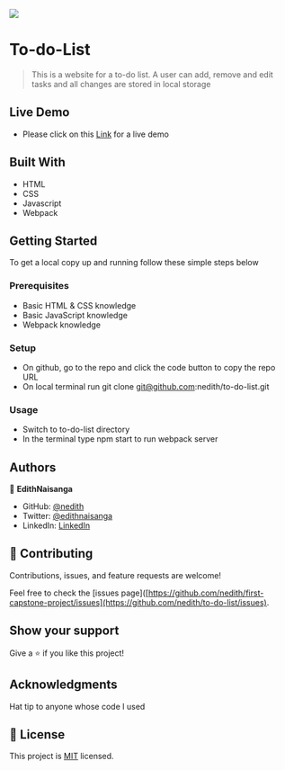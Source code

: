![](https://img.shields.io/badge/Microverse-blueviolet)

# To-do-List

> This is a website for a to-do list. A user can add, remove and edit tasks and all changes are stored in local storage

## Live Demo 

- Please click on  this [Link](https://nedith.github.io/to-do-list/) for a live demo

## Built With

- HTML
- CSS
- Javascript
- Webpack

## Getting Started

To get a local copy up and running follow these simple steps below

### Prerequisites

- Basic HTML & CSS knowledge
- Basic JavaScript knowledge
- Webpack knowledge

### Setup

- On github, go to the repo and click the code button to copy the repo URL
- On local terminal run git clone git@github.com:nedith/to-do-list.git

### Usage

- Switch to to-do-list directory
- In the terminal type npm start to run webpack server

## Authors

👤 **EdithNaisanga**

- GitHub: [@nedith](https://github.com/nedith)
- Twitter: [@edithnaisanga](https://twitter.com/edithnaisanga)
- LinkedIn: [LinkedIn](https://linkedin.com/in/https://www.linkedin.com/in/edith-naisanga-19396856/)

## 🤝 Contributing

Contributions, issues, and feature requests are welcome!

Feel free to check the [issues page]([https://github.com/nedith/first-capstone-project/issues](https://github.com/nedith/to-do-list/issues).

## Show your support

Give a ⭐️ if you like this project!

## Acknowledgments

Hat tip to anyone whose code I used

## 📝 License

This project is [MIT](./MIT.md) licensed.
